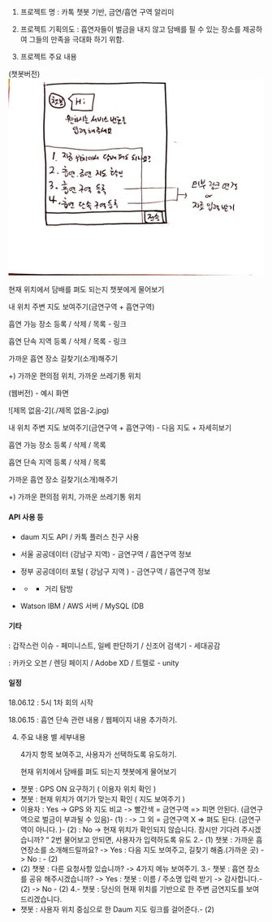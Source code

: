 1. 프로젝트 명 : 카톡 챗봇 기반, 금연/흡연 구역 알리미

2. 프로젝트 기획의도 : 흡연자들이 벌금을 내지 않고 담배를 필 수 있는 장소를 제공하여 그들의 만족을 극대화 하기 위함.

3. 프로젝트 주요 내용

   
(챗봇버전)![KakaoTalk_20180617_122905790](./KakaoTalk_20180617_122905790.jpg)



현재 위치에서 담배를 펴도 되는지 챗봇에게 물어보기

내 위치 주변 지도 보여주기(금연구역 + 흡연구역)

흡연 가능 장소 등록 / 삭제 / 목록 - 링크

흡연 단속 지역 등록 / 삭제 / 목록 - 링크

가까운 흡연 장소 길찾기(소개)해주기

+) 가까운 편의점 위치, 가까운 쓰레기통 위치



(웹버전)  - 예시 화면

![제목 없음-2](./제목 없음-2.jpg)

내 위치 주변 지도 보여주기(금연구역 + 흡연구역) - 다음 지도 + 자세히보기

흡연 가능 장소 등록 / 삭제 / 목록

흡연 단속 지역 등록 / 삭제 / 목록

가까운 흡연 장소 길찾기(소개)해주기

+) 가까운 편의점 위치, 가까운 쓰레기통 위치





#### API 사용 등

* daum 지도 API / 카톡 플러스 친구 사용
* 서울 공공데이터 (강남구 지역) - 금연구역 / 흡연구역 정보
* 정부 공공데이터 포털 ( 강남구 지역 ) - 금연구역 / 흡연구역 정보
* + + 거리 탐방



* Watson IBM  / AWS 서버 / MySQL (DB



#### 기타

 : 갑작스런 이슈 - 페미니스트, 일베 판단하기 / 신조어 검색기 - 세대공감

: 카카오 오븐  / 렌딩 페이지 / Adobe XD / 트렐로 - unity



#### 일정

18.06.12  : 5시 1차 회의 시작

18.06.15  : 흡연 단속 관련 내용 / 웹페이지 내용 추가하기. 





4. 주요 내용 별 세부내용

   4가지 항목 보여주고, 사용자가 선택하도록 유도하기.

   현재 위치에서 담배를 펴도 되는지 챗봇에게 물어보기
- 챗봇 : GPS ON 요구하기 ( 이용자 위치 확인 )
- 챗봇 : 현재 위치가 여기가 맞는지 확인 ( 지도 보여주기 )
- 이용자 : Yes -> GPS 와 지도 비교 -> 빨간색 = 금연구역 => 피면 안된다. (금연구역으로 벌금이 부과될 수 있음)- (1)
   :    -> 그 외  = 금연구역 X => 펴도 된다. (금연구역이 아니다. )- (2)
    : No -> 현재 위치가 확인되지 않습니다. 잠시만 기다려 주시겠습니까? “ 2번 물어보고 안되면, 사용자가 입력하도록 유도
   2.-  (1) 챗봇 : 가까운 흡연장소를 소개해드릴까요? -> Yes : 다음 지도 보여주고, 길찾기 해줌.(가까운 곳)
     -> No : - (2)
- (2) 챗봇 : 다른 요청사항 있습니까? -> 4가지 메뉴 보여주기.
  3.- 챗봇 : 흡연 장소를 공유 해주시겠습니까?   -> Yes : 챗봇 : 이름 / 주소명 입력 받기   -> 감사합니다.- (2)
   -> No  - (2)
  4.- 챗봇 : 당신의 현재 위치를 기반으로 한 주변 금연지도를 보여드리겠습니다. 
- 챗봇 : 사용자 위치 중심으로 한 Daum 지도 링크를 걸어준다.- (2)








